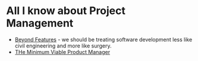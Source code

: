 # All I know about Project Management

 * [Beyond Features](https://youtu.be/lz5HBtDl-1A) - we should be treating software development less like civil engineering and more like surgery.
 * [THe Minimum Viable Product Manager](https://medium.com/swlh/mvpm-minimum-viable-product-manager-e1aeb8dd421#.6uxzh2chf)
